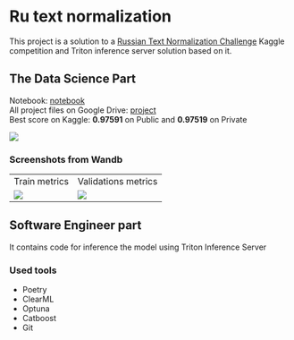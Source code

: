 # Ru text normalization
This project is a solution to a [Russian Text Normalization Challenge](https://www.kaggle.com/competitions/text-normalization-challenge-russian-language) Kaggle competition and Triton inference server solution based on it.

## The Data Science Part

Notebook: [notebook](https://colab.research.google.com/drive/1F5uJ9V5_pY8qXs-7z9qE9kmsubbrhCH1#scrollTo=HJsbTPf1rTkf)\
All project files on Google Drive: [project](https://drive.google.com/drive/folders/1e44PCViPQSdO-VEQimxptiJYGkPGz5eN?usp=sharing)\
Best score on Kaggle: **0.97591** on Public and **0.97519** on Private

<img src="https://github.com/VictoriaKlyueva/Ru-texts-normalization-triton-server/blob/readme/images/kaggle_leaderboard_screen">

### Screenshots from Wandb
<table>
<tbody>
  <tr>
    <td>Train metrics</td>
    <td>Validations metrics</td>
  </tr>
  <tr>
    <td><img src="https://github.com/VictoriaKlyueva/Ru-texts-normalization-triton-server/blob/readme/images/wandb_train.png"></td>
    <td><img src="https://github.com/VictoriaKlyueva/Ru-texts-normalization-triton-server/blob/readme/images/wandb_test.png"></td>
  </tr>
</tbody>
</table>

## Software Engineer part

It contains code for inference the model using Triton Inference Server

### Used tools
- Poetry
- ClearML
- Optuna
- Catboost
- Git

